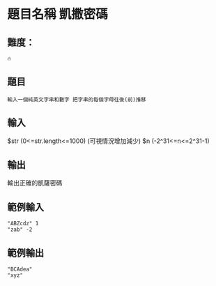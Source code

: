# 題目名稱 凱撒密碼

## 難度：
```
🔥
```
## 題目
`輸入一個純英文字串和數字 把字串的每個字母往後(前)推移`

## 輸入
$str (0<=str.length<=1000) (可視情況增加減少)
$n (-2^31<=n<=2^31-1)

## 輸出
輸出正確的凱薩密碼

## 範例輸入
```
"ABZcdz" 1
"zab" -2
```

## 範例輸出
```
"BCAdea"
"xyz"
```
